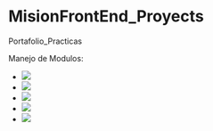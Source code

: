 # MisionFrontEnd_Proyects
Portafolio_Practicas


Manejo de Modulos:

<ul>
        <li><a href="Modulo1"><img src="https://img.shields.io/badge/MODULO-%20%20UNO%20-brightgreen?style=for-the-badge"/> </a></li>
        <li><a href="Modulo2"><img src="https://img.shields.io/badge/MODULO-%20%20DOS%20-brightgreen?style=for-the-badge"/> </a></li>
        <li><a href="Modulo2"><img src="https://img.shields.io/badge/MODULO-%20%20TRES%20-brightgreen?style=for-the-badge"/> </a></li>
        <li><a href="Modulo2"><img src="https://img.shields.io/badge/MODULO-%20%20CUATRO%20-brightgreen?style=for-the-badge"/> </a></li>
        <li><a href="Modulo2"><img src="https://img.shields.io/badge/MODULO-%20%20CINCO%20-brightgreen?style=for-the-badge"/> </a></li>
</ul>
  
  
